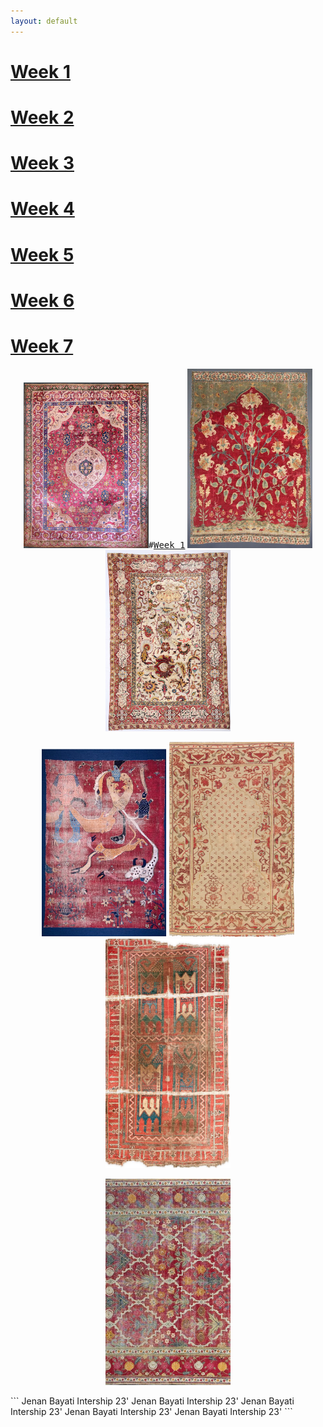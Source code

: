 ```yaml
---
layout: default
---
```


# [Week 1](./another-page.html)
# [Week 2](./another-page-2.html)
# [Week 3](./another-page-3.html)
# [Week 4](./another-page-4.html)
# [Week 5](./another-page-5.html)
# [Week 6](./another-page-6.html)
# [Week 7](./another-page-7.html)

<div align="center"> 
 
 <kbd><img src="/assets/Week-1.JPEG" text="week 1" width="200" lenght="470">#[Week 1](./another-page.html)</kbd> <kbd><img src="/assets/Week-2.JPEG" width="200" lenght="470"></kbd> <kbd><img src="/assets/Week-3.JPEG" width="200" lenght="470"></kbd>

<kbd><img src="/assets/Week-4.JPEG" width="200" lenght="470"></kbd> <kbd><img src="/assets/Week-5.JPEG" width="200" lenght="470"></kbd> <kbd><img src="/assets/Week-6.JPEG" width="200" lenght="470"></kbd>

<kbd><img src="/assets/Week-7.JPEG" width="200" lenght="470"></kbd>

</div>
```
Jenan Bayati Intership 23' Jenan Bayati Intership 23' Jenan Bayati Intership 23' Jenan Bayati Intership 23' Jenan Bayati Intership 23'
```
